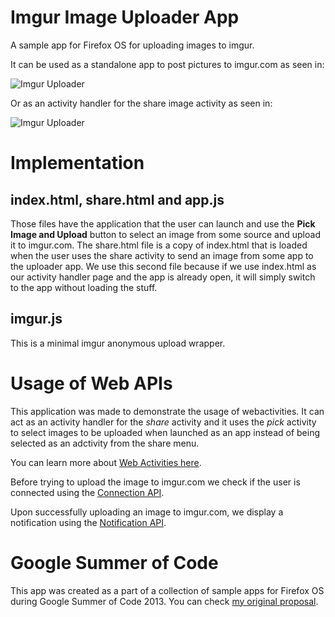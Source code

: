 Imgur Image Uploader App
==========================

A sample app for Firefox OS for uploading images to imgur.

It can be used as a standalone app to post pictures to imgur.com as seen in:

![Imgur Uploader](http://andregarzia.com/shots/uploader1.gif)

Or as an activity handler for the share image activity as seen in:

![Imgur Uploader](http://andregarzia.com/shots/uploader2.gif)


Implementation
==============

## index.html, share.html and app.js
Those files have the application that the user can launch and use the **Pick Image and Upload** button to select an
image from some source and upload it to imgur.com. The share.html file is a copy of index.html that is loaded when the user
uses the share activity to send an image from some app to the uploader app. We use this second file because if we use
index.html as our activity handler page and the app is already open, it will simply switch to the app without loading the stuff.


## imgur.js
This is a minimal imgur anonymous upload wrapper.


Usage of Web APIs
=================

This application was made to demonstrate the usage of webactivities. It can act as an activity handler for the *share*
activity and it uses the *pick* activity to select images to be uploaded when launched as an app instead of being selected
as an adctivity from the share menu.

You can learn more about [Web Activities here](https://developer.mozilla.org/en-US/docs/WebAPI/Web_Activities).

Before trying to upload the image to imgur.com we check if the user is connected using the
[Connection API](https://developer.mozilla.org/en-US/docs/Web/API/window.navigator.connection).

Upon successfully uploading an image to imgur.com, we display a notification using the
[Notification API](https://developer.mozilla.org/en-US/docs/Web/API/notification).


Google Summer of Code
=====================

This app was created as a part of a collection of sample apps for Firefox OS during Google Summer of Code 2013.
You can check [my original proposal](https://wiki.mozilla.org/SummerOfCode/2013/FirefoxOSSampleApps).